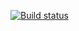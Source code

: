 [![Build status](https://ci.appveyor.com/api/projects/status/1j7s92fd7d9yyykn?svg=true)](https://ci.appveyor.com/project/Mmikhno/pageobject)
